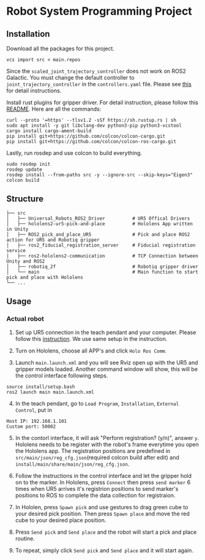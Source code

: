 # Robot System Programming Project

## Installation
Download all the packages for this project.
```
vcs import src < main.repos
```
Since the `scaled_joint_trajectory_controller` does not work on ROS2 Galactic. You must change the default controller to `joint_trajectory_controller` in the `controllers.yaml` file. Please see [this](https://github.com/UniversalRobots/Universal_Robots_ROS2_Driver/tree/galactic#readme) for detail instructions.

Install rust plugins for gripper driver. For detail instruction, please follow this [README](https://github.com/yhdeng-ryan/robotiq_2f/blob/master/README.md).
Here are all the commands:
```
curl --proto '=https' --tlsv1.2 -sSf https://sh.rustup.rs | sh
sudo apt install -y git libclang-dev python3-pip python3-vcstool
cargo install cargo-ament-build
pip install git+https://github.com/colcon/colcon-cargo.git
pip install git+https://github.com/colcon/colcon-ros-cargo.git
```

Lastly, run rosdep and use colcon to build everything.
```
sudo rosdep init
rosdep update
rosdep install --from-paths src -y --ignore-src --skip-keys="Eigen3"
colcon build
```
## Structure

    ├── src
    │   ├── Universal_Robots_ROS2_Driver          # UR5 Offical Drivers
    │   ├── hololens2-ur5-pick-and-place          # Hololens App written in Unity
    │   ├── ROS2_pick_and_place_UR5               # Pick and place ROS2 action for UR5 and Robotiq gripper
    │   ├── ros2_fiducial_registration_server     # Fiducial registration service
    │   ├── ros2-hololens2-communication          # TCP Connection between Unity and ROS2
    │   ├── robotiq_2f                            # Robotiq gripper driver
    │   └── main                                  # Main function to start pick and place with Hololens
    └── ...

## Usage
### Actual robot
1. Set up UR5 connection in the teach pendant and your computer. Please follow this [instruction](https://github.com/UniversalRobots/Universal_Robots_ROS2_Driver/tree/galactic#readme). We use same setup in the instruction.

2. Turn on Hololens, choose all APP's and click `Holo Ros Comm`.

3. Launch `main.launch.xml` and you will see Rviz open up with the UR5 and gripper models loaded. Another command window will show, this will be the control interface following steps. 
```
source install/setup.bash
ros2 launch main main.launch.xml
```

4. In the teach pendant, go to `Load Program`, `Installation`, `External Control`, put in
```
Host IP: 192.168.1.101
Custom port: 50002
```

5. In the contorl interface, it will ask "Perform registration? (y/n)", answer `y`. Hololens needs to be register with the robot's frame everytime you open the Hololens app. The registration positions are predefined in `src/main/json/reg_cfg.json`(required colcon build after edit) and `install/main/share/main/json/reg_cfg.json`.

6. Follow the instructions in the control interface and let the gripper hold on to the marker. In Hololens, press `Connect` then press `send marker` 6 times when UR5 arrives it's registrion positions to send marker's positions to ROS to complete the data collection for registraion.

7. In Hololen, press `Spawn pick` and use gestures to drag green cube to your desired pick position. Then press `Spawn place` and move the red cube to your desired place position.

8. Press `Send pick` and `Send place` and the robot will start a pick and place routine.

9. To repeat, simply click `Send pick` and `Send place` and it will start again.
